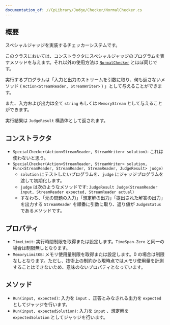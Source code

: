 ```yaml
---
documentation_of: //CpLibrary/Judge/Checker/NormalChecker.cs
---
```


## 概要

スペシャルジャッジを実装するチェッカーシステムです。

このクラスにおいては、コンストラクタにスペシャルジャッジのプログラムを表すメソッドを与えます。それ以外の使用方法は [`NormalChecker`](https://fairy-lettuce.github.io/CpLibrary/CpLibrary/Judge/Checker/NormalChecker.cs) とほぼ同じです。

実行するプログラムは「入力と出力のストリームを引数に取り、何も返さないメソッド ( `Action<StreamReader, StreamWriter>` ) 」として与えることができます。

また、入力および出力は全て `string` もしくは `MemoryStream` として与えることができます。

実行結果は `JudgeResult` 構造体として返されます。

## コンストラクタ

- `SpecialChecker(Action<StreamReader, StreamWriter> solution)`: これは使わないと思う。
- `SpecialChecker(Action<StreamReader, StreamWriter> solution, Func<StreamReader, StreamReader, StreamReader, JudgeResult> judge)`
	- `solution` にテストしたいプログラムを、`judge` にジャッジプログラムを渡して初期化します。
	- `judge` は次のようなメソッドです: `JudgeResult Judge(StreamReader input, StreamReader expected, StreamReader actual)`
	- すなわち、「元の問題の入力」「想定解の出力」「提出された解答の出力」を出力する `StreamReader` を順番に引数に取り、返り値が `JudgeStatus` であるメソッドです。

## プロパティ

- `TimeLimit`: 実行時間制限を取得または設定します。`TimeSpan.Zero` と同一の場合は制限無しとなります。
- `MemoryLimitKB`: メモリ使用量制限を取得または設定します。0 の場合は制限なしとなります。ただし、技術上の制約から現時点ではメモリ使用量を計測することはできないため、意味のないプロパティとなっています。

## メソッド

- `Run(input, expected)`: 入力を `input` 、正答とみなされる出力を `expected` としてジャッジを行います。
- `Run(input, expectedSolution)`: 入力を `input` 、想定解を `expectedSolution` としてジャッジを行います。
